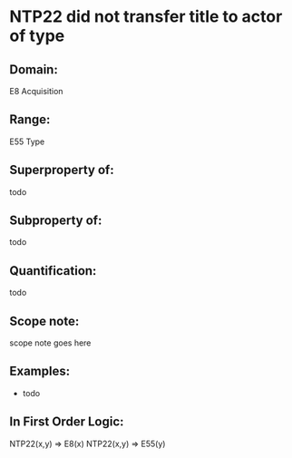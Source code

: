 # NTP22 did not transfer title to actor of type

## Domain: 

E8 Acquisition

## Range: 

E55 Type

## Superproperty of: 

todo

## Subproperty of: 

todo

## Quantification: 

todo

## Scope note: 

scope note goes here

## Examples: 

* todo

## In First Order Logic: 

NTP22(x,y) ⇒ E8(x)
NTP22(x,y) ⇒ E55(y)

